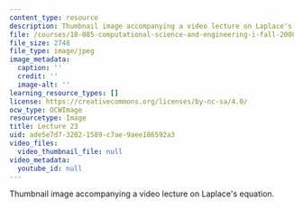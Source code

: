 ```yaml
---
content_type: resource
description: Thumbnail image accompanying a video lecture on Laplace's equation.
file: /courses/18-085-computational-science-and-engineering-i-fall-2008/ade5e7d732021589c7ae9aee186592a3_23.jpg
file_size: 2748
file_type: image/jpeg
image_metadata:
  caption: ''
  credit: ''
  image-alt: ''
learning_resource_types: []
license: https://creativecommons.org/licenses/by-nc-sa/4.0/
ocw_type: OCWImage
resourcetype: Image
title: Lecture 23
uid: ade5e7d7-3202-1589-c7ae-9aee186592a3
video_files:
  video_thumbnail_file: null
video_metadata:
  youtube_id: null
---
```

Thumbnail image accompanying a video lecture on Laplace's equation.